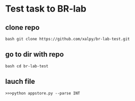 # Test task to BR-lab

## clone repo
```bash git clone https://github.com/xalpy/br-lab-test.git```
## go to dir with repo
```bash cd br-lab-test```
## lauch file
```>>>python appstore.py --parse INT```
